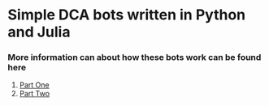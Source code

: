 <h1>Simple DCA bots written in Python and Julia</h1>
    <h3>More information can about how these bots work can be found here</h3>
      <ol>
        <li><a href="https://blog.devgenius.io/dca-trading-bot-in-julia-and-python-3efe9422ccc3">Part One</a></li>
        <li><a href="https://blog.devgenius.io/dca-trading-bot-part-two-9cfacaa8a359">Part Two</li>
      </ol>
